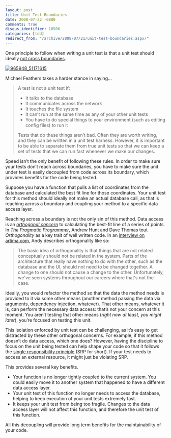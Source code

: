 ```yaml
---
layout: post
title: Unit Test Boundaries
date: 2008-07-22 -0800
comments: true
disqus_identifier: 18506
categories: [tdd]
redirect_from: "/archive/2008/07/21/unit-test-boundaries.aspx/"
---
```


One principle to follow when writing a unit test is that a unit test
should ideally [not cross
boundaries](http://www.williamcaputo.com/archives/000019.html "TDD Pattern: Do not Cross Boundaries").

[![965948\_51171615](https://haacked.com/images/haacked_com/WindowsLiveWriter/UnitTestYourOwnCode_A67B/965948_51171615_3.jpg "965948_51171615")](http://www.sxc.hu/photo/965948 "Barbed Wire")

Michael Feathers takes a harder stance in saying…

> A test is not a unit test if:
>
> -   It talks to the database
> -   It communicates across the network
> -   It touches the file system
> -   It can’t run at the same time as any of your other unit tests
> -   You have to do special things to your environment (such as editing
>     config files) to run it
>
> Tests that do these things aren’t bad. Often they are worth writing,
> and they can be written in a unit test harness. However, it is
> important to be able to separate them from true unit tests so that we
> can keep a set of tests that we can run fast whenever we make our
> changes.

Speed isn’t the only benefit of following these rules. In order to make
sure your tests don’t reach across boundaries, you have to make sure the
unit under test is easily decoupled from code across its boundary, which
provides benefits for the code being tested.

Suppose you have a function that pulls a list of coordinates from the
database and calculated the best fit line for those coordinates. Your
unit test for this method should ideally not make an actual database
call, as that is reaching across a boundary and coupling your method to
a specific data access layer.

Reaching across a boundary is not the only sin of this method. Data
access is an *[orthogonal
concern](http://codebetter.com/blogs/jeremy.miller/archive/2007/01/08/Orthogonal-Code.aspx "Orthogonal Code")*
to calculating the best-fit line of a series of points. In *[The
Pragmatic
Programmer](http://www.amazon.com/gp/product/020161622X?ie=UTF8&tag=youvebeenhaac-20&linkCode=as2&camp=1789&creative=9325&creativeASIN=020161622X "The Pragmatic Programmer: From Journeyman to Master")*,
Andrew Hunt and Dave Thomas tout *Orthogonality* as a key trait of well
written code. In an [interview on
artima.com](http://www.artima.com/intv/dryP.html "Artima interview with the Pragmatic Programmers"),
Andy describes orthogonality like so:

> The basic idea of orthogonality is that things that are not related
> conceptually should not be related in the system. Parts of the
> architecture that really have nothing to do with the other, such as
> the database and the UI, should not need to be changed together. A
> change to one should not cause a change to the other. Unfortunately,
> we've seen systems throughout our careers where that's not the case.

Ideally, you would refactor the method so that the data the method needs
is provided to it via some other means (another method passing the data
via arguments, dependency injection, whatever). That other means,
whatever it is, can perform the necessary data access: that’s not your
concern at this moment. You aren’t testing that other means (*right now
at least, you might later*), you’re focused on testing this unit.

This isolation enforced by unit test can be challenging, as it’s easy to
get distracted by these other orthogonal concerns. For example, if this
method doesn’t do data access, which one does? However, having the
discipline to focus on the unit being tested can help shape your code so
that it follows the [single responsibility
principle](http://en.wikipedia.org/wiki/Single_responsibility_principle "Single Responsibility Principle")
(SRP for short). If your test needs to access an external resource, it
might just be violating SRP.

This provides several key benefits.

-   Your function is no longer tightly coupled to the current system.
    You could easily move it to another system that happened to have a
    different data access layer.
-   Your unit test of this function no longer needs to access the
    database, helping to keep execution of your unit tests extremely
    fast.
-   It keeps your unit test from being too fragile. Changes to the data
    access layer will not affect this function, and therefore the unit
    test of this function.

All this decoupling will provide long term benefits for the
maintainability of your code.
